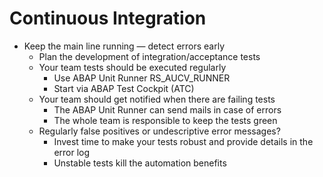 # Continuous Integration

- Keep the main line running — detect errors early
  - Plan the development of integration/acceptance tests
  - Your team tests should be executed regularly
    - Use ABAP Unit Runner RS_AUCV_RUNNER
    - Start via ABAP Test Cockpit (ATC)
  - Your team should get notified when there are failing tests
    - The ABAP Unit Runner can send mails in case of errors
    - The whole team is responsible to keep the tests green
  - Regularly false positives or undescriptive error messages?
    - Invest time to make your tests robust and provide details in the error log
    - Unstable tests kill the automation benefits
